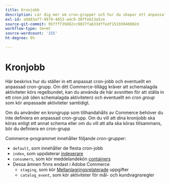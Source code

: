 ```yaml
---
title: Kronjobb
description: Lär dig mer om cron-grupper och hur du skapar ett anpassat cron-jobb.
exl-id: a9d83af7-9979-4653-adc9-30ffeb13a5ce
source-git-commit: 95ffff39d82cc9027fa633dffedf15193040802d
workflow-type: tm+mt
source-wordcount: '155'
ht-degree: 0%

---
```


# Kronjobb

Här beskrivs hur du ställer in ett anpassat cron-jobb och eventuellt en anpassad cron-grupp. Om ditt Commerce-tillägg kräver att schemalagda aktiviteter körs regelbundet, kan du använda de här avsnitten för att ställa in ett cron _job_ (den schemalagda aktiviteten) och eventuellt en cron _group_ som kör anpassade aktiviteter samtidigt.

Om du använder en krongrupp som tillhandahålls av Commerce behöver du inte definiera en anpassad cron-grupp. Om du vill att dina kronijobb ska köras enligt ett annat schema eller om du vill att alla ska köras tillsammans, bör du definiera en cron-grupp

Commerce-programmet innehåller följande cron-grupper:

- `default`, som innehåller de flesta cron-jobb
- `index`, som uppdaterar [indexerare](../cli/manage-indexers.md)
- `consumers`, som kör meddelandekön [containers](../cli/start-message-queues.md)
- Dessa ämnen finns endast i Adobe Commerce
   - `staging`, som kör [Mellanlagringsrelaterade](https://docs.magento.com/user-guide/cms/content-staging.html) uppgifter
   - `catalog_event`, som kör aktiviteter för mål- och kundvagnsregler
